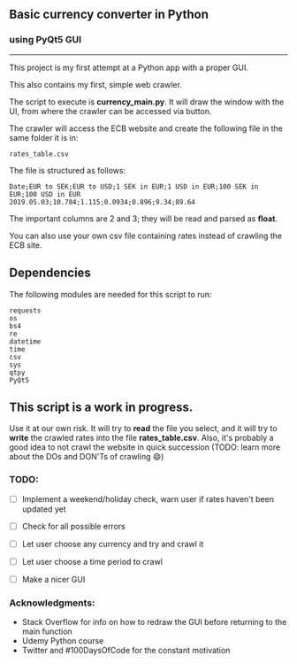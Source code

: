 ## Basic currency converter in Python
### using PyQt5 GUI
------------------------

This project is my first attempt at a Python app with a proper GUI.

This also contains my first, simple web crawler.

The script to execute is **currency_main.py**. It will draw the window with the UI, from where the crawler can be accessed via button.

The crawler will access the ECB website and create the following file in the same folder it is in:

```
rates_table.csv
```

The file is structured as follows:
```
Date;EUR to SEK;EUR to USD;1 SEK in EUR;1 USD in EUR;100 SEK in EUR;100 USD in EUR
2019.05.03;10.704;1.115;0.0934;0.896;9.34;89.64
```

The important columns are 2 and 3; they will be read and parsed as **float**.

You can also use your own csv file containing rates instead of crawling the ECB site.

## Dependencies

The following modules are needed for this script to run:

```
requests
os
bs4
re
datetime
time
csv
sys
qtpy
PyQt5
```

## This script is a work in progress.
Use it at our own risk. It will try to **read** the file you select, and it will try to **write** the crawled
rates into the file **rates_table.csv**. Also, it's probably a good idea to not crawl the website in quick succession (TODO: 
learn more about the DOs and DON'Ts of crawling :smile:)


### TODO:
- [ ] Implement a weekend/holiday check, warn user if rates haven't been updated yet
- [ ] Check for all possible errors
- [ ] Let user choose any currency and try and crawl it
- [ ] Let user choose a time period to crawl
- [ ] Make a nicer GUI


### Acknowledgments:
- Stack Overflow for info on how to redraw the GUI before returning to the main function
- Udemy Python course
- Twitter and #100DaysOfCode for the constant motivation
